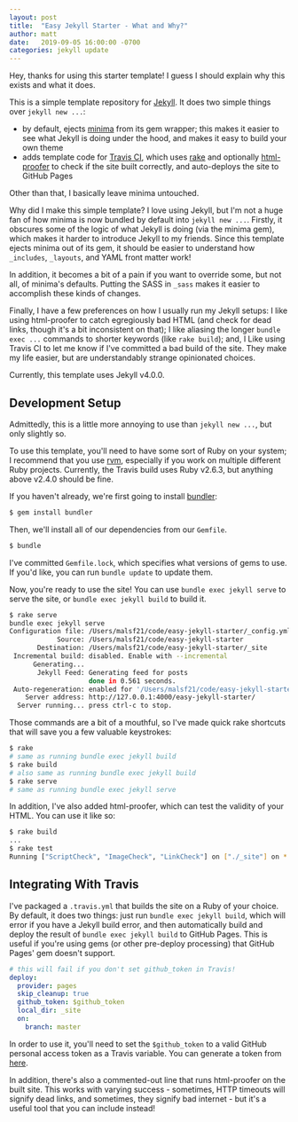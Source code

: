 ```yaml
---
layout: post
title:  "Easy Jekyll Starter - What and Why?"
author: matt
date:   2019-09-05 16:00:00 -0700
categories: jekyll update
---
```


Hey, thanks for using this starter template! I guess I should explain why this exists and what it does.

This is a simple template repository for [Jekyll](https://jekyllrb.com). It does two simple things over `jekyll new ...`:

* by default, ejects [minima](https://github.com/jekyll/minima) from its gem wrapper; this makes it easier to see what Jekyll is doing under the hood, and makes it easy to build your own theme
* adds template code for [Travis CI](https://travis-ci.com), which uses [rake](https://github.com/ruby/rake) and optionally [html-proofer](https://github.com/gjtorikian/html-proofer) to check if the site built correctly, and auto-deploys the site to GitHub Pages

Other than that, I basically leave minima untouched.

Why did I make this simple template? I love using Jekyll, but I'm not a huge fan of how minima is now bundled by default into `jekyll new ...`. Firstly, it obscures some of the logic of what Jekyll is doing (via the minima gem), which makes it harder to introduce Jekyll to my friends. Since this template ejects minima out of its gem, it should be easier to understand how `_includes`, `_layouts`, and YAML front matter work!

In addition, it becomes a bit of a pain if you want to override some, but not all, of minima's defaults. Putting the SASS in `_sass` makes it easier to accomplish these kinds of changes.

Finally, I have a few preferences on how I usually run my Jekyll setups: I like using html-proofer to catch egregiously bad HTML (and check for dead links, though it's a bit inconsistent on that); I like aliasing the longer `bundle exec ...` commands to shorter keywords (like `rake build`); and, I Like using Travis CI to let me know if I've committed a bad build of the site. They make my life easier, but are understandably strange opinionated choices.

Currently, this template uses Jekyll v4.0.0.

## Development Setup

Admittedly, this is a little more annoying to use than `jekyll new ...`, but only slightly so. 

To use this template, you'll need to have some sort of Ruby on your system; I recommend that you use [rvm](https://rvm.io/), especially if you work on multiple different Ruby projects. Currently, the Travis build uses Ruby v2.6.3, but anything above v2.4.0 should be fine.

If you haven't already, we're first going to install [bundler](https://bundler.io/):

```sh
$ gem install bundler
```

Then, we'll install all of our dependencies from our `Gemfile`.

```sh
$ bundle
```

I've committed `Gemfile.lock`, which specifies what versions of gems to use. If you'd like, you can run `bundle update` to update them.

Now, you're ready to use the site! You can use `bundle exec jekyll serve` to serve the site, or `bundle exec jekyll build` to build it.

```sh
$ rake serve
bundle exec jekyll serve
Configuration file: /Users/malsf21/code/easy-jekyll-starter/_config.yml
            Source: /Users/malsf21/code/easy-jekyll-starter
       Destination: /Users/malsf21/code/easy-jekyll-starter/_site
 Incremental build: disabled. Enable with --incremental
      Generating... 
       Jekyll Feed: Generating feed for posts
                    done in 0.561 seconds.
 Auto-regeneration: enabled for '/Users/malsf21/code/easy-jekyll-starter'
    Server address: http://127.0.0.1:4000/easy-jekyll-starter/
  Server running... press ctrl-c to stop.
```

Those commands are a bit of a mouthful, so I've made quick rake shortcuts that will save you a few valuable keystrokes:

```sh
$ rake
# same as running bundle exec jekyll build
$ rake build
# also same as running bundle exec jekyll build
$ rake serve
# same as running bundle exec jekyll serve
```

In addition, I've also added html-proofer, which can test the validity of your HTML. You can use it like so:

```sh
$ rake build
...
$ rake test
Running ["ScriptCheck", "ImageCheck", "LinkCheck"] on ["./_site"] on *.html...
```

## Integrating With Travis

I've packaged a `.travis.yml` that builds the site on a Ruby of your choice. By default, it does two things: just run `bundle exec jekyll build`, which will error if you have a Jekyll build error, and then automatically build and deploy the result of `bundle exec jekyll build` to GitHub Pages. This is useful if you're using gems (or other pre-deploy processing) that GitHub Pages' gem doesn't support.

```yaml
# this will fail if you don't set github_token in Travis!
deploy:
  provider: pages
  skip_cleanup: true
  github_token: $github_token
  local_dir: _site
  on:
    branch: master
```

In order to use it, you'll need to set the `$github_token` to a valid GitHub personal access token as a Travis variable. You can generate a token from [here](https://github.com/settings/tokens).

In addition, there's also a commented-out line that runs html-proofer on the built site. This works with varying success - sometimes, HTTP timeouts will signify dead links, and sometimes, they signify bad internet - but it's a useful tool that you can include instead!
